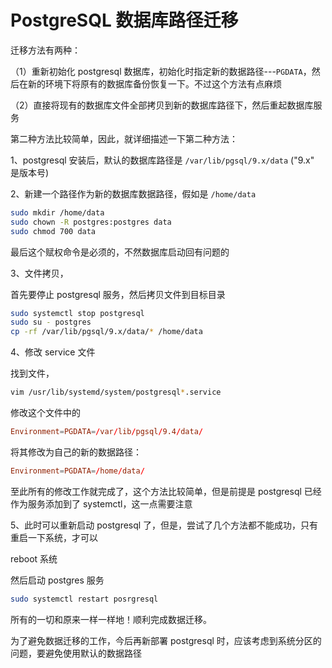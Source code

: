 # PostgreSQL 数据库路径迁移

迁移方法有两种：

（1）重新初始化 postgresql 数据库，初始化时指定新的数据路径---`PGDATA`，然后在新的环境下将原有的数据库备份恢复一下。不过这个方法有点麻烦

（2）直接将现有的数据库文件全部拷贝到新的数据库路径下，然后重起数据库服务

第二种方法比较简单，因此，就详细描述一下第二种方法：

1、postgresql 安装后，默认的数据库路径是 `/var/lib/pgsql/9.x/data` ("9.x" 是版本号)

2、新建一个路径作为新的数据库数据路径，假如是 `/home/data`

```bash
sudo mkdir /home/data
sudo chown -R postgres:postgres data
sudo chmod 700 data
```

最后这个赋权命令是必须的，不然数据库启动回有问题的

3、文件拷贝，

首先要停止 postgresql 服务，然后拷贝文件到目标目录

```bash
sudo systemctl stop postgresql
sudo su - postgres
cp -rf /var/lib/pgsql/9.x/data/* /home/data
```

4、修改 service 文件

找到文件，

```bash
vim /usr/lib/systemd/system/postgresql*.service
```

修改这个文件中的

```conf
Environment=PGDATA=/var/lib/pgsql/9.4/data/
```

将其修改为自己的新的数据路径：

```conf
Environment=PGDATA=/home/data/
```

至此所有的修改工作就完成了，这个方法比较简单，但是前提是 postgresql 已经作为服务添加到了 systemctl，这一点需要注意

5、此时可以重新启动 postgresql 了，但是，尝试了几个方法都不能成功，只有重启一下系统，才可以

reboot 系统

然后启动 postgres 服务

```bash
sudo systemctl restart posrgresql
```

所有的一切和原来一样一样地！顺利完成数据迁移。

为了避免数据迁移的工作，今后再新部署 postgresql 时，应该考虑到系统分区的问题，要避免使用默认的数据路径

